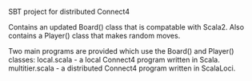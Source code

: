 SBT project for distributed Connect4

Contains an updated Board() class that is compatable with Scala2.
Also contains a Player() class that makes random moves.

Two main programs are provided which use the Board() and Player() classes:
local.scala - a local Connect4 program written in Scala.
multitier.scala - a distributed Connect4 program written in ScalaLoci. 

